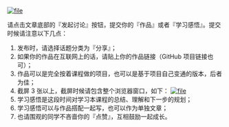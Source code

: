 [![](https://iocaffcdn.phphub.org/uploads/images/201806/13/1/eSogZUv1w0.jpeg?imageView2/2/w/1240/h/0 "file")](https://iocaffcdn.phphub.org/uploads/images/201806/13/1/eSogZUv1w0.jpeg?imageView2/2/w/1240/h/0)

请点击文章底部的『发起讨论』按钮，提交你的『作品』或者『学习感悟』。提交时候请注意以下几点：

1. 发布时，请选择话题分类为『分享』；
2. 如果你的作品在互联网上的话，请贴上你的作品链接（GitHub 项目链接也可）；
3. 作品可以是完全按着课程做的项目，也可以是基于项目自己变通的版本，后者为佳；
4. 截屏 3 张以上，截屏时候请包含整个浏览器窗口，如下：
   [![](https://iocaffcdn.phphub.org/uploads/images/201806/07/5320/2GZ9pTCicG.png?imageView2/2/w/1240/h/0 "file")](https://iocaffcdn.phphub.org/uploads/images/201806/07/5320/2GZ9pTCicG.png?imageView2/2/w/1240/h/0)
5. 学习感悟是这段时间对学习本课程的总结、理解和下一步的规划；
6. 学习感悟可以与作品搭配一起写，也可以作为单独文章；
7. 也请围观的同学不吝啬你的『点赞』，互相鼓励一起成长。




